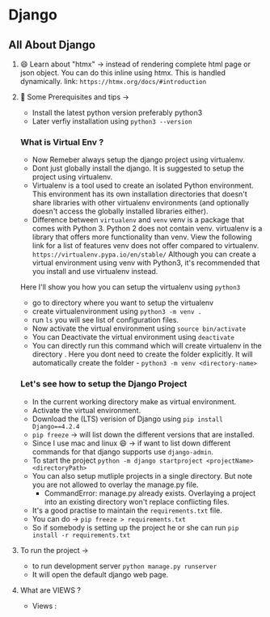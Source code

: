 # Django

## All About Django

1. 😄 Learn about "htmx" -> instead of rendering complete html page or json object. You can do this inline using htmx. This is handled dynamically.
    link: `https://htmx.org/docs/#introduction`

2. 🤔 Some Prerequisites and tips  ->
   
   - Install the latest python version preferably python3
   - Later verfiy installation using  `python3 --version`
  
    <h3>What is Virtual Env ?</h3>

     - Now Remeber always setup the django project using virtualenv.
     - Dont just globally install the django. It is suggested to setup the project using virtualenv.
     - Virtualenv is a tool used to create an isolated Python environment. This environment has its own installation directories that doesn't share libraries with other virtualenv environments (and optionally doesn't access the globally installed libraries either).
     - Difference between `virtualenv` and `venv`
      venv is a package that comes with Python 3. Python 2 does not contain venv.
      virtualenv is a library that offers more functionality than venv. View the following link for a list of features venv does not offer compared to virtualenv. `https://virtualenv.pypa.io/en/stable/`
      Although you can create a virtual environment using venv with Python3, it's recommended that you install and use virtualenv instead.

    Here I'll show you how you can setup the virtualenv using `python3`
     - go to directory where you want to setup the virtualenv 
     - create virtualenvironment using `python3 -m venv .`
     - run `ls` you will see list of configuration files. 
     - Now activate the virtual environment using `source bin/activate`
     - You can Deactivate the virtual environment using `deactivate`
     - You can directly run this command which will create virtualenv in the directory . Here you dont need to create the folder explicitly. It will automatically create the folder - `python3 -m venv <directory-name>`
    
    <h3>Let's see how to setup the Django Project</h3>

      - In the current working directory make as virtual environment.
      - Activate the virtual environment.
      - Download the (LTS) verision of Django using `pip install Django==4.2.4`
      - `pip freeze` -> will list down the different versions that are installed. 
      - Since I  use mac and linux 😄 -> if want to list down different commands for that django supports use `django-admin`.
      - To start the project `python -m django startproject <projectName> <directoryPath>`
      - You can also setup mutliple projects in a single directory. But note you are not allowed to overlay the manage.py file. 
        - CommandError: manage.py already exists. Overlaying a project into an existing directory won't replace conflicting files.
      - It's a good practise to maintain the `requirements.txt` file. 
      - You can do -> `pip freeze > requirements.txt`
      - So if somebody is setting up the project  he or she can run `pip install -r requirements.txt`
  
3. To run the project ->
      - to run development server `python manage.py runserver`
      - It will open the default django web page.

4. What are VIEWS ?
      - Views : 

  
